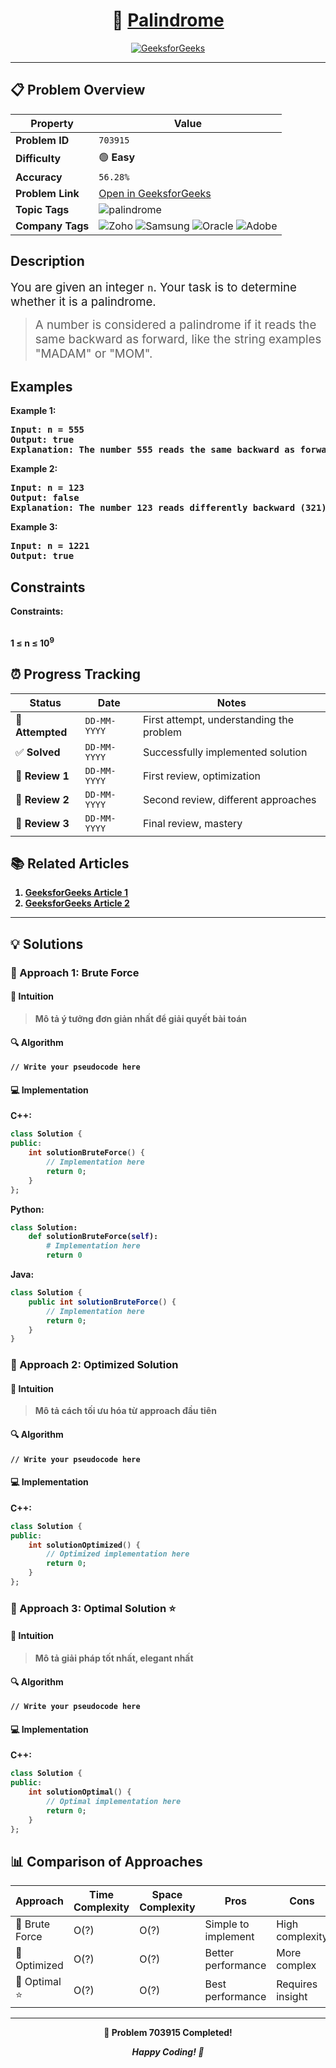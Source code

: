 <div align="center">

# 🧠 [Palindrome](https://www.geeksforgeeks.org/problems/palindrome0746/1)

[![GeeksforGeeks](<https://img.shields.io/badge/GeeksforGeeks-Problem-0F9D58?style=for-the-badge&logo=geeksforgeeks&logoColor=white>)](https://www.geeksforgeeks.org/problems/palindrome0746/1)

</div>

---

## 📋 Problem Overview

| Property | Value |
|----------|-------|
| **Problem ID** | `703915` |
| **Difficulty** | 🟢 **Easy** |
| **Accuracy** | `56.28%` |
| **Problem Link** | [Open in GeeksforGeeks](https://www.geeksforgeeks.org/problems/palindrome0746/1) |
| **Topic Tags** | ![palindrome](https://img.shields.io/badge/-palindrome-blue?style=flat-square) |
| **Company Tags** | ![Zoho](https://img.shields.io/badge/-Zoho-orange?style=flat-square) ![Samsung](https://img.shields.io/badge/-Samsung-orange?style=flat-square) ![Oracle](https://img.shields.io/badge/-Oracle-orange?style=flat-square) ![Adobe](https://img.shields.io/badge/-Adobe-orange?style=flat-square) |

## Description
<!-- description:start -->
<p><span style="font-size: 14pt;">You are given an integer <code>n</code>. Your task is to determine whether it is a palindrome. </span></p>
<blockquote>
<p><span style="font-size: 14pt;">A number is considered a palindrome if it reads the same backward as forward, like the string examples "MADAM" or "MOM".</span></p>
</blockquote>
<p><span style="font-size: 14pt;"><strong>
<!-- description:end -->

## Examples

<p><strong class="example">Example 1:</strong></p>
<pre>
<strong>Input:</strong> n = 555
<strong>Output:</strong> true
<strong>Explanation:</strong> The number 555 reads the same backward as forward, so it is a palindrome.
</pre>

<p><strong class="example">Example 2:</strong></p>
<pre>
<strong>Input:</strong> n = 123
<strong>Output:</strong> false
<strong>Explanation:</strong> The number 123 reads differently backward (321), so it is not a palindrome.
</pre>

<p><strong class="example">Example 3:</strong></p>
<pre>
<strong>Input:</strong> n = 1221
<strong>Output:</strong> true
</pre>

## Constraints

<p><strong>Constraints:</strong></p>
<br />1 ≤ n ≤ 10<sup>9</sup></span></p>

## ⏰ Progress Tracking

| Status | Date | Notes |
|--------|------|-------|
| 🎯 **Attempted** | `DD-MM-YYYY` | First attempt, understanding the problem |
| ✅ **Solved** | `DD-MM-YYYY` | Successfully implemented solution |
| 🔄 **Review 1** | `DD-MM-YYYY` | First review, optimization |
| 🔄 **Review 2** | `DD-MM-YYYY` | Second review, different approaches |
| 🔄 **Review 3** | `DD-MM-YYYY` | Final review, mastery |

## 📚 Related Articles

1. [GeeksforGeeks Article 1](https://www.geeksforgeeks.org/check-if-a-number-is-palindrome/)
2. [GeeksforGeeks Article 2](https://www.geeksforgeeks.org/cpp-program-to-check-whether-a-number-is-palindrome-or-not/)

---

## 💡 Solutions

### 🥉 Approach 1: Brute Force

#### 📝 Intuition
> Mô tả ý tưởng đơn giản nhất để giải quyết bài toán

#### 🔍 Algorithm
```pseudo
// Write your pseudocode here
```

#### 💻 Implementation

**C++:**
```cpp
class Solution {
public:
    int solutionBruteForce() {
        // Implementation here
        return 0;
    }
};
```

**Python:**
```python
class Solution:
    def solutionBruteForce(self):
        # Implementation here
        return 0
```

**Java:**
```java
class Solution {
    public int solutionBruteForce() {
        // Implementation here
        return 0;
    }
}
```

### 🥈 Approach 2: Optimized Solution

#### 📝 Intuition
> Mô tả cách tối ưu hóa từ approach đầu tiên

#### 🔍 Algorithm
```pseudo
// Write your pseudocode here
```

#### 💻 Implementation

**C++:**
```cpp
class Solution {
public:
    int solutionOptimized() {
        // Optimized implementation here
        return 0;
    }
};
```

### 🥇 Approach 3: Optimal Solution ⭐

#### 📝 Intuition
> Mô tả giải pháp tốt nhất, elegant nhất

#### 🔍 Algorithm
```pseudo
// Write your pseudocode here
```

#### 💻 Implementation

**C++:**
```cpp
class Solution {
public:
    int solutionOptimal() {
        // Optimal implementation here
        return 0;
    }
};
```

## 📊 Comparison of Approaches

| Approach | Time Complexity | Space Complexity | Pros | Cons |
|----------|-----------------|------------------|------|------|
| 🥉 Brute Force | O(?) | O(?) | Simple to implement | High complexity |
| 🥈 Optimized   | O(?) | O(?) | Better performance | More complex |
| 🥇 Optimal ⭐  | O(?) | O(?) | Best performance | Requires insight |

---

<div align="center">

**🎯 Problem 703915 Completed!**

*Happy Coding! 🚀*

</div>
